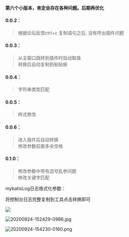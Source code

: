 #### 第六个小版本，肯定会存在各种问题。后期再优化

#### 0.0.2：
>根据论坛反馈ctrl+c 复制语句之后, 没有呼出插件问题
#### 0.0.3：
>从主窗口跳转到插件时自动取值  
>转换后自动复制到粘贴板
#### 0.0.4：
> 字符串类型匹配
#### 0.0.5：
> 样式修改
#### 0.0.6：
>进入插件后自动转换  
>修改参数前面多余空格
#### 0.1.0：
>修改参数中带有逗号乱参问题  
>修改关键字匹配

mybatisLog日志格式化参数：

将控制台日志完整复制到工具点击转换即可

![](https://img-blog.csdnimg.cn/20200622153111340.png)

![20200924-152429-0986.jpg](https://gitee.com/sunhongchen/picture-bed/raw/master/20200924-152429-0986.jpg)

![20200924-154230-0160.png](https://gitee.com/sunhongchen/picture-bed/raw/master/20200924-154230-0160.png)